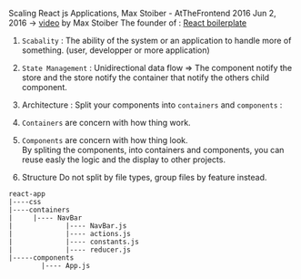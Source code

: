 Scaling React js Applications, Max Stoiber - AtTheFrontend 2016 Jun 2, 2016 -> [video](https://www.youtube.com/watch?v=5W1Lqv_8Cqw) by Max Stoiber The founder of : [React boilerplate](https://github.com/react-boilerplate/react-boilerplate)

1. `Scabality` : The ability of the system or an application to handle more of something. (user, developper or more application)

2. `State Management` : Unidirectional data flow => The component notify the store and the store notify the container that notify the others child component.

3. Architecture : Split your components into `containers` and `components` :
  1. `Containers` are concern with how thing work.<br />
  2. `Components` are concern with how thing look.<br />
By spliting the components, into containers and components, you can reuse easly the logic and the display to other projects.


4. Structure
Do not split by file types, group files by feature instead.

```
react-app
|----css
|----containers
|     |---- NavBar
|             |---- NavBar.js
|             |---- actions.js
|             |---- constants.js
|             |---- reducer.js
|-----components
        |---- App.js
```
